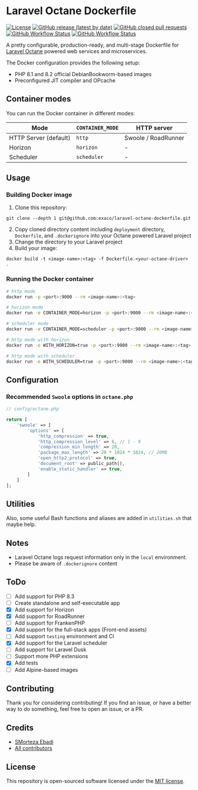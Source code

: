 # Laravel Octane Dockerfile
<a href="/LICENSE"><img alt="License" src="https://img.shields.io/github/license/exaco/laravel-octane-dockerfile"></a>
<a href="https://github.com/exaco/laravel-octane-dockerfile/releases"><img alt="GitHub release (latest by date)" src="https://img.shields.io/github/v/release/exaco/laravel-octane-dockerfile"></a>
<a href="https://github.com/exaco/laravel-octane-dockerfile/pulls"><img alt="GitHub closed pull requests" src="https://img.shields.io/github/issues-pr-closed/exaco/laravel-octane-dockerfile"></a>
<a href="https://github.com/exaco/laravel-octane-dockerfile/actions/workflows/tests.yml"><img alt="GitHub Workflow Status" src="https://github.com/exaco/laravel-octane-dockerfile/actions/workflows/roadrunner-test.yml/badge.svg"></a>
<a href="https://github.com/exaco/laravel-octane-dockerfile/actions/workflows/tests.yml"><img alt="GitHub Workflow Status" src="https://github.com/exaco/laravel-octane-dockerfile/actions/workflows/swoole-test.yml/badge.svg"></a>


A pretty configurable, production-ready, and multi-stage Dockerfile for [Laravel Octane](https://github.com/laravel/octane)
powered web services and microservices.

The Docker configuration provides the following setup:

- PHP 8.1 and 8.2 official DebianBookworm-based images
- Preconfigured JIT compiler and OPcache

## Container modes

You can run the Docker container in different modes:

| Mode             | `CONTAINER_MODE` | HTTP server |
|------------------|----------------------|------------|
| HTTP Server (default) | `http`                | Swoole / RoadRunner |
| Horizon          | `horizon`            | - |
| Scheduler        | `scheduler`          | - |

## Usage

### Building Docker image
1. Clone this repository:
```
git clone --depth 1 git@github.com:exaco/laravel-octane-dockerfile.git
```
2. Copy cloned directory content including `deployment` directory, `Dockerfile`, and `.dockerignore` into your Octane powered Laravel project
3. Change the directory to your Laravel project
4. Build your image:
```
docker build -t <image-name>:<tag> -f Dockerfile.<your-octane-driver> .
```
### Running the Docker container

```bash
# http mode
docker run -p <port>:9000 --rm <image-name>:<tag>

# horizon mode
docker run -e CONTAINER_MODE=horizon -p <port>:9000 --rm <image-name>:<tag>

# scheduler mode
docker run -e CONTAINER_MODE=scheduler -p <port>:9000 --rm <image-name>:<tag>

# http mode with horizon
docker run -e WITH_HORIZON=true -p <port>:9000 --rm <image-name>:<tag>

# http mode with scheduler
docker run -e WITH_SCHEDULER=true -p <port>:9000 --rm <image-name>:<tag>
```

## Configuration

### Recommended `Swoole` options in `octane.php`

```php
// config/octane.php

return [
    'swoole' => [
        'options' => [
            'http_compression' => true,
            'http_compression_level' => 6, // 1 - 9
            'compression_min_length' => 20,
            'package_max_length' => 20 * 1024 * 1024, // 20MB
            'open_http2_protocol' => true,
            'document_root' => public_path(),
            'enable_static_handler' => true,
        ]
    ]
];
```

## Utilities

Also, some useful Bash functions and aliases are added in `utilities.sh` that maybe help.

## Notes

- Laravel Octane logs request information only in the `local` environment.
- Please be aware of `.dockerignore` content

## ToDo
- [ ] Add support for PHP 8.3
- [ ] Create standalone and self-executable app
- [x] Add support for Horizon
- [x] Add support for RoadRunner
- [ ] Add support for FrankenPHP
- [x] Add support for the full-stack apps (Front-end assets)
- [ ] Add support `testing` environment and CI
- [x] Add support for the Laravel scheduler
- [ ] Add support for Laravel Dusk
- [ ] Support more PHP extensions
- [x] Add tests
- [ ] Add Alpine-based images

## Contributing

Thank you for considering contributing! If you find an issue, or have a better way to do something, feel free to open an
issue, or a PR.

## Credits
- [SMorteza Ebadi](https://github.com/smortexa)
- [All contributors](https://github.com/exaco/laravel-octane-dockerfile/graphs/contributors)

## License

This repository is open-sourced software licensed under the [MIT license](https://opensource.org/licenses/MIT).

